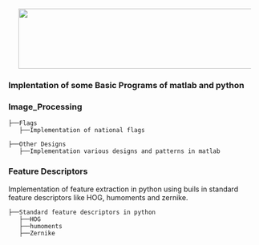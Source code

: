 <div align="center" style="margin: 20px">
  <img src="https://www.utia.cas.cz/files/ZoiLogo.png" height="120" width="600">
</div>

### <p>Implentation of some Basic Programs of matlab and python </p>

### Image_Processing

```
├──Flags
   ├──Implementation of national flags   
```
```
├──Other Designs
   ├──Implementation various designs and patterns in matlab
```

### Feature Descriptors
Implementation of feature extraction in python using buils in standard feature descriptors like HOG, humoments and
zernike.
```
├──Standard feature descriptors in python
   ├──HOG
   ├──humoments
   ├──Zernike
```

